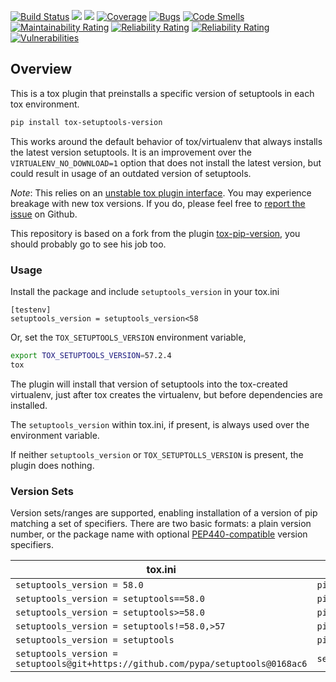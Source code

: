 [![Build Status](https://dev.azure.com/LvffY/LvffY/_apis/build/status/LvffY.tox-setuptools-version?branchName=master)](https://dev.azure.com/LvffY/LvffY/_build/latest?definitionId=1&branchName=master)
![](https://img.shields.io/pypi/v/tox-setuptools-version.svg)
![](https://img.shields.io/pypi/pyversions/tox-setuptools-version.svg)
[![Coverage](https://sonarcloud.io/api/project_badges/measure?project=LvffY_tox-setuptools-version&metric=coverage)](https://sonarcloud.io/dashboard?id=LvffY_tox-setuptools-version)
[![Bugs](https://sonarcloud.io/api/project_badges/measure?project=LvffY_tox-setuptools-version&metric=bugs)](https://sonarcloud.io/dashboard?id=LvffY_tox-setuptools-version)
[![Code Smells](https://sonarcloud.io/api/project_badges/measure?project=LvffY_tox-setuptools-version&metric=code_smells)](https://sonarcloud.io/dashboard?id=LvffY_tox-setuptools-version)
[![Maintainability Rating](https://sonarcloud.io/api/project_badges/measure?project=LvffY_tox-setuptools-version&metric=sqale_rating)](https://sonarcloud.io/dashboard?id=LvffY_tox-setuptools-version)
[![Reliability Rating](https://sonarcloud.io/api/project_badges/measure?project=LvffY_tox-setuptools-version&metric=reliability_rating)](https://sonarcloud.io/dashboard?id=LvffY_tox-setuptools-version)
[![Reliability Rating](https://sonarcloud.io/api/project_badges/measure?project=LvffY_tox-setuptools-version&metric=reliability_rating)](https://sonarcloud.io/dashboard?id=LvffY_tox-setuptools-version)
[![Vulnerabilities](https://sonarcloud.io/api/project_badges/measure?project=LvffY_tox-setuptools-version&metric=vulnerabilities)](https://sonarcloud.io/dashboard?id=LvffY_tox-setuptools-version)


Overview
--------

This is a tox plugin that preinstalls a specific version of setuptools in each tox
environment.

```bash
pip install tox-setuptools-version
```

This works around the default behavior of tox/virtualenv that always installs
the latest version setuptools. It is an improvement over the `VIRTUALENV_NO_DOWNLOAD=1`
option that does not install the latest version, but could result in usage of
an outdated version of setuptools.

*Note*: This relies on an [unstable tox plugin interface](
https://tox.readthedocs.io/en/latest/plugins.html#tox.hookspecs.tox_testenv_create).
You may experience breakage with new tox versions. If you do, please feel
free to [report the issue](https://github.com/LvffY/tox-setuptools-version/issues/new)
on Github.

This repository is based on a fork from the plugin [tox-pip-version](https://github.com/pglass/tox-pip-version), you should probably go to see his job too.

### Usage

Install the package and include `setuptools_version` in your tox.ini

```tox
[testenv]
setuptools_version = setuptools_version<58
```

Or, set the `TOX_SETUPTOOLS_VERSION` environment variable,

```bash
export TOX_SETUPTOOLS_VERSION=57.2.4
tox
```

The plugin will install that version of setuptools into the tox-created virtualenv,
just after tox creates the virtualenv, but before dependencies are installed.

The `setuptools_version` within tox.ini, if present, is always used over the
environment variable.

If neither `setuptools_version` or `TOX_SETUPTOLLS_VERSION` is present, the plugin does
nothing.

### Version Sets

Version sets/ranges are supported, enabling installation of a version of pip
matching a set of specifiers. There are two basic formats: a plain version
number, or the package name with optional [PEP440-compatible](
https://www.python.org/dev/peps/pep-0440/#version-specifiers) version
specifiers.

| tox.ini                      | effective pip command        |
| ---------------------------- | ---------------------------- |
| `setuptools_version = 58.0`         | `pip install -U setuptools==19.0`   |
| `setuptools_version = setuptools==58.0`    | `pip install -U setuptools==58.0`   |
| `setuptools_version = setuptools>=58.0`    | `pip install -U setuptools>=58.0`   |
| `setuptools_version = setuptools!=58.0,>57`  | `pip install -U setuptools!=58.0,>57` |
| `setuptools_version = setuptools`          | `pip install -U setuptools`         |
| `setuptools_version = setuptools@git+https://github.com/pypa/setuptools@0168ac6` | `setuptools@git+https://github.com/pypa/setuptools@0168ac6` |

